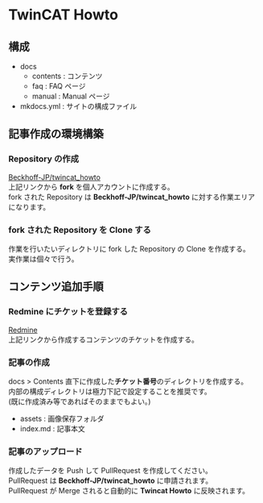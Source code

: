 # TwinCAT Howto

## 構成

- docs
  - contents : コンテンツ
  - faq : FAQ ページ
  - manual : Manual ページ
- mkdocs.yml : サイトの構成ファイル

## 記事作成の環境構築

### Repository の作成

[Beckhoff-JP/twincat_howto](https://github.com/Beckhoff-JP/twincat_howto)  
上記リンクから **fork** を個人アカウントに作成する。  
fork された Repository は **Beckhoff-JP/twincat_howto** に対する作業エリアになります。

### fork された Repository を Clone する

作業を行いたいディレクトリに fork した Repository の Clone を作成する。  
実作業は個々で行う。

## コンテンツ追加手順

### Redmine にチケットを登録する

[Redmine](https://beckhoff.cloud.redmine.jp/projects/cutomer_support/issues)  
上記リンクから作成するコンテンツのチケットを作成する。

### 記事の作成

docs > Contents 直下に作成した**チケット番号**のディレクトリを作成する。  
内部の構成ディレクトリは極力下記で設定することを推奨です。  
(既に作成済み等であればそのままでもよい。)

- assets : 画像保存フォルダ
- index.md : 記事本文

### 記事のアップロード

作成したデータを Push して PullRequest を作成してください。  
PullRequest は **Beckhoff-JP/twincat_howto** に申請されます。  
PullRequest が Merge されると自動的に **Twincat Howto** に反映されます。
